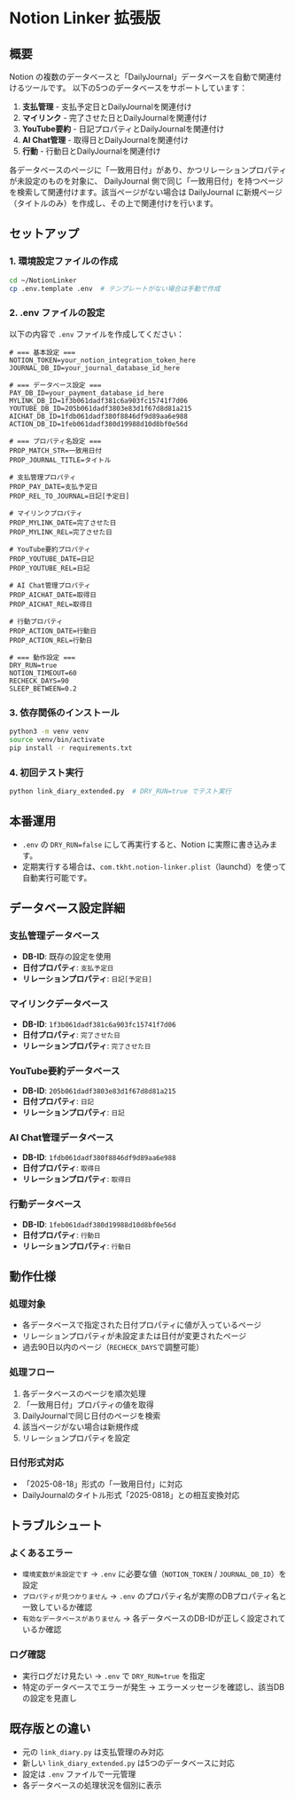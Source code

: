# Notion Linker 拡張版

## 概要
Notion の複数のデータベースと「DailyJournal」データベースを自動で関連付けるツールです。
以下の5つのデータベースをサポートしています：

1. **支払管理** - 支払予定日とDailyJournalを関連付け
2. **マイリンク** - 完了させた日とDailyJournalを関連付け
3. **YouTube要約** - 日記プロパティとDailyJournalを関連付け
4. **AI Chat管理** - 取得日とDailyJournalを関連付け
5. **行動** - 行動日とDailyJournalを関連付け

各データベースのページに「一致用日付」があり、かつリレーションプロパティが未設定のものを対象に、
DailyJournal 側で同じ「一致用日付」を持つページを検索して関連付けます。該当ページがない場合は
DailyJournal に新規ページ（タイトルのみ）を作成し、その上で関連付けを行います。

## セットアップ

### 1. 環境設定ファイルの作成
```bash
cd ~/NotionLinker
cp .env.template .env  # テンプレートがない場合は手動で作成
```

### 2. .env ファイルの設定
以下の内容で `.env` ファイルを作成してください：

```env
# === 基本設定 ===
NOTION_TOKEN=your_notion_integration_token_here
JOURNAL_DB_ID=your_journal_database_id_here

# === データベース設定 ===
PAY_DB_ID=your_payment_database_id_here
MYLINK_DB_ID=1f3b061dadf381c6a903fc15741f7d06
YOUTUBE_DB_ID=205b061dadf3803e83d1f67d8d81a215
AICHAT_DB_ID=1fdb061dadf380f8846df9d89aa6e988
ACTION_DB_ID=1feb061dadf380d19988d10d8bf0e56d

# === プロパティ名設定 ===
PROP_MATCH_STR=一致用日付
PROP_JOURNAL_TITLE=タイトル

# 支払管理プロパティ
PROP_PAY_DATE=支払予定日
PROP_REL_TO_JOURNAL=日記[予定日]

# マイリンクプロパティ
PROP_MYLINK_DATE=完了させた日
PROP_MYLINK_REL=完了させた日

# YouTube要約プロパティ
PROP_YOUTUBE_DATE=日記
PROP_YOUTUBE_REL=日記

# AI Chat管理プロパティ
PROP_AICHAT_DATE=取得日
PROP_AICHAT_REL=取得日

# 行動プロパティ
PROP_ACTION_DATE=行動日
PROP_ACTION_REL=行動日

# === 動作設定 ===
DRY_RUN=true
NOTION_TIMEOUT=60
RECHECK_DAYS=90
SLEEP_BETWEEN=0.2
```

### 3. 依存関係のインストール
```bash
python3 -m venv venv
source venv/bin/activate
pip install -r requirements.txt
```

### 4. 初回テスト実行
```bash
python link_diary_extended.py  # DRY_RUN=true でテスト実行
```

## 本番運用
- `.env` の `DRY_RUN=false` にして再実行すると、Notion に実際に書き込みます。
- 定期実行する場合は、`com.tkht.notion-linker.plist`（launchd）を使って自動実行可能です。

## データベース設定詳細

### 支払管理データベース
- **DB-ID**: 既存の設定を使用
- **日付プロパティ**: `支払予定日`
- **リレーションプロパティ**: `日記[予定日]`

### マイリンクデータベース
- **DB-ID**: `1f3b061dadf381c6a903fc15741f7d06`
- **日付プロパティ**: `完了させた日`
- **リレーションプロパティ**: `完了させた日`

### YouTube要約データベース
- **DB-ID**: `205b061dadf3803e83d1f67d8d81a215`
- **日付プロパティ**: `日記`
- **リレーションプロパティ**: `日記`

### AI Chat管理データベース
- **DB-ID**: `1fdb061dadf380f8846df9d89aa6e988`
- **日付プロパティ**: `取得日`
- **リレーションプロパティ**: `取得日`

### 行動データベース
- **DB-ID**: `1feb061dadf380d19988d10d8bf0e56d`
- **日付プロパティ**: `行動日`
- **リレーションプロパティ**: `行動日`

## 動作仕様

### 処理対象
- 各データベースで指定された日付プロパティに値が入っているページ
- リレーションプロパティが未設定または日付が変更されたページ
- 過去90日以内のページ（`RECHECK_DAYS`で調整可能）

### 処理フロー
1. 各データベースのページを順次処理
2. 「一致用日付」プロパティの値を取得
3. DailyJournalで同じ日付のページを検索
4. 該当ページがない場合は新規作成
5. リレーションプロパティを設定

### 日付形式対応
- 「2025-08-18」形式の「一致用日付」に対応
- DailyJournalのタイトル形式「2025-0818」との相互変換対応

## トラブルシュート

### よくあるエラー
- `環境変数が未設定です` → `.env` に必要な値（`NOTION_TOKEN` / `JOURNAL_DB_ID`）を設定
- `プロパティが見つかりません` → `.env` のプロパティ名が実際のDBプロパティ名と一致しているか確認
- `有効なデータベースがありません` → 各データベースのDB-IDが正しく設定されているか確認

### ログ確認
- 実行ログだけ見たい → `.env` で `DRY_RUN=true` を指定
- 特定のデータベースでエラーが発生 → エラーメッセージを確認し、該当DBの設定を見直し

## 既存版との違い
- 元の `link_diary.py` は支払管理のみ対応
- 新しい `link_diary_extended.py` は5つのデータベースに対応
- 設定は `.env` ファイルで一元管理
- 各データベースの処理状況を個別に表示
